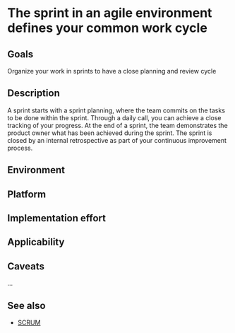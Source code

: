 # The sprint in an agile environment defines your common work cycle

## Goals

Organize your work in sprints to have a close planning and review cycle

## Description

A sprint starts with a sprint planning, where the team commits on the tasks to be done within the sprint. Through a daily call, you can achieve a close tracking of your progress. At the end of a sprint, the team demonstrates the product owner what has been achieved during the sprint. The sprint is closed by an internal retrospective as part of your continuous improvement process.


## Environment


## Platform


## Implementation effort


## Applicability


## Caveats

...

## See also

- [SCRUM](https://toolbox.basyskom.com/22)
